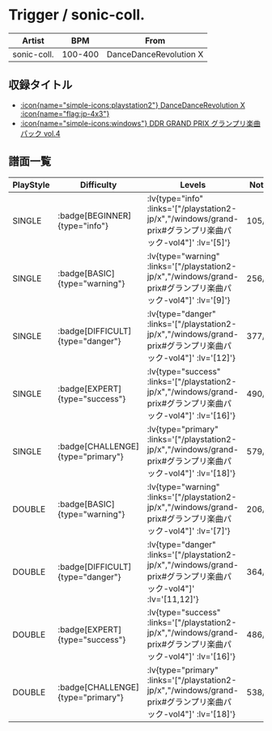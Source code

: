 # Trigger / sonic-coll.

|Artist|BPM|From|
|------|---|----|
|sonic-coll.|100-400|DanceDanceRevolution X|

## 収録タイトル

- [ :icon{name="simple-icons:playstation2"} DanceDanceRevolution X :icon{name="flag:jp-4x3"} ](/playstation2-jp/x)
- [ :icon{name="simple-icons:windows"} DDR GRAND PRIX グランプリ楽曲パック vol.4](/windows/grand-prix#グランプリ楽曲パック-vol4)

## 譜面一覧

|PlayStyle|Difficulty|Levels|Notes|Movie|
|---------|----------|------|-----|-----|
|SINGLE| :badge[BEGINNER]{type="info"} | :lv{type="info" :links='["/playstation2-jp/x","/windows/grand-prix#グランプリ楽曲パック-vol4"]' :lv='[5]'} |105/0||
|SINGLE| :badge[BASIC]{type="warning"} | :lv{type="warning" :links='["/playstation2-jp/x","/windows/grand-prix#グランプリ楽曲パック-vol4"]' :lv='[9]'} |256/6||
|SINGLE| :badge[DIFFICULT]{type="danger"} | :lv{type="danger" :links='["/playstation2-jp/x","/windows/grand-prix#グランプリ楽曲パック-vol4"]' :lv='[12]'} |377/11||
|SINGLE| :badge[EXPERT]{type="success"} | :lv{type="success" :links='["/playstation2-jp/x","/windows/grand-prix#グランプリ楽曲パック-vol4"]' :lv='[16]'} |490/28||
|SINGLE| :badge[CHALLENGE]{type="primary"} | :lv{type="primary" :links='["/playstation2-jp/x","/windows/grand-prix#グランプリ楽曲パック-vol4"]' :lv='[18]'} |579/46||
|DOUBLE| :badge[BASIC]{type="warning"} | :lv{type="warning" :links='["/playstation2-jp/x","/windows/grand-prix#グランプリ楽曲パック-vol4"]' :lv='[7]'} |206/5||
|DOUBLE| :badge[DIFFICULT]{type="danger"} | :lv{type="danger" :links='["/playstation2-jp/x","/windows/grand-prix#グランプリ楽曲パック-vol4"]' :lv='[11,12]'} |364/10||
|DOUBLE| :badge[EXPERT]{type="success"} | :lv{type="success" :links='["/playstation2-jp/x","/windows/grand-prix#グランプリ楽曲パック-vol4"]' :lv='[16]'} |486/31||
|DOUBLE| :badge[CHALLENGE]{type="primary"} | :lv{type="primary" :links='["/playstation2-jp/x","/windows/grand-prix#グランプリ楽曲パック-vol4"]' :lv='[18]'} |538/39||
